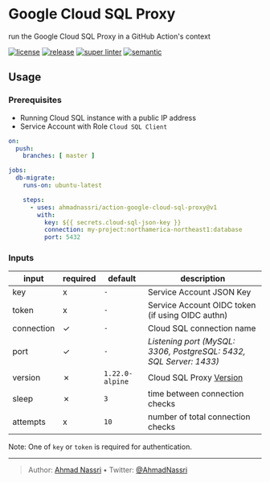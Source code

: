 # Google Cloud SQL Proxy

run the Google Cloud SQL Proxy in a GitHub Action's context

[![license][license-img]][license-url]
[![release][release-img]][release-url]
[![super linter][super-linter-img]][super-linter-url]
[![semantic][semantic-img]][semantic-url]

## Usage

### Prerequisites

-   Running Cloud SQL instance with a public IP address
-   Service Account with Role `Cloud SQL Client`

``` yaml
on:
  push:
    branches: [ master ]

jobs:
  db-migrate:
    runs-on: ubuntu-latest

    steps:
      - uses: ahmadnassri/action-google-cloud-sql-proxy@v1
        with:
          key: ${{ secrets.cloud-sql-json-key }}
          connection: my-project:northamerica-northeast1:database
          port: 5432
```

### Inputs

| input      | required | default         | description                                                        |
|------------|----------|-----------------|--------------------------------------------------------------------|
| key        | x        | `-`             | Service Account JSON Key                                           |
| token      | x        | `-`             | Service Account OIDC token (if using OIDC authn)                   |
| connection | ✓        | `-`             | Cloud SQL connection name                                          |
| port       | ✓        | `-`             | *Listening port (MySQL: 3306, PostgreSQL: 5432, SQL Server: 1433)* |
| version    | ✗        | `1.22.0-alpine` | Cloud SQL Proxy [Version][]                                        |
| sleep      | ✗        | `3`             | time between connection checks                                     |
| attempts   | x        | `10`            | number of total connection checks                                  |

  [Version]: https://github.com/GoogleCloudPlatform/cloudsql-proxy/releases

Note: One of `key` or `token` is required for authentication.

----
> Author: [Ahmad Nassri](https://www.ahmadnassri.com/) &bull;
> Twitter: [@AhmadNassri](https://twitter.com/AhmadNassri)

[license-url]: LICENSE
[license-img]: https://badgen.net/github/license/ahmadnassri/action-google-cloud-sql-proxy

[release-url]: https://github.com/ahmadnassri/action-google-cloud-sql-proxy/releases
[release-img]: https://badgen.net/github/release/ahmadnassri/action-google-cloud-sql-proxy

[super-linter-url]: https://github.com/ahmadnassri/action-google-cloud-sql-proxy/actions?query=workflow%3Asuper-linter
[super-linter-img]: https://github.com/ahmadnassri/action-google-cloud-sql-proxy/workflows/super-linter/badge.svg

[semantic-url]: https://github.com/ahmadnassri/action-google-cloud-sql-proxy/actions?query=workflow%3Arelease
[semantic-img]: https://badgen.net/badge/📦/semantically%20released/blue
